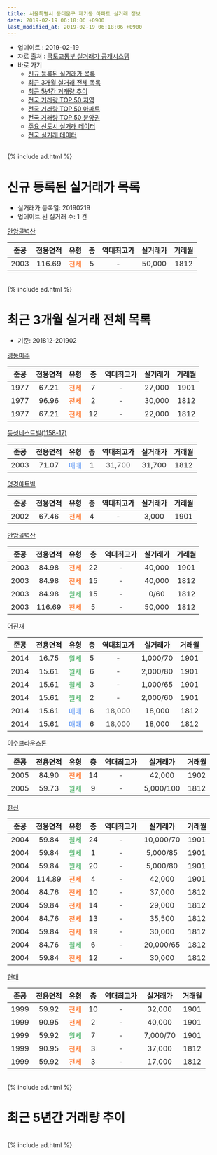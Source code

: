 ```yaml
---
title: 서울특별시 동대문구 제기동 아파트 실거래 정보
date: 2019-02-19 06:18:06 +0900
last_modified_at: 2019-02-19 06:18:06 +0900
---
```


* 업데이트 : 2019-02-19
* 자료 출처 : [국토교통부 실거래가 공개시스템](http://rt.molit.go.kr)
* 바로 가기
    * [신규 등록된 실거래가 목록](#신규-등록된-실거래가-목록)
    * [최근 3개월 실거래 전체 목록](#최근-3개월-실거래-전체-목록)
    * [최근 5년간 거래량 추이](#최근-5년간-거래량-추이)
    * [전국 거래량 TOP 50 지역](https://inasie.github.io/apt-trade-info/최근-3개월-전국에서-가장-거래가-많이-발생한-지역)
    * [전국 거래량 TOP 50 아파트](https://inasie.github.io/apt-trade-info/최근-3개월-전국에서-가장-거래가-많이-발생한-아파트)
    * [전국 거래량 TOP 50 분양권](https://inasie.github.io/apt-trade-info/최근-3개월-전국에서-가장-거래가-많이-발생한-분양권)
    * [주요 신도시 실거래 데이터](https://inasie.github.io/apt-trade-info/주요-신도시)
    * [전국 실거래 데이터](https://inasie.github.io/apt-trade-info/전국)
<br>
{% include ad.html %}
<br>

# 신규 등록된 실거래가 목록
* 실거래가 등록일: 20190219
* 업데이트 된 실거래 수: 1 건


[안암골벽산](https://search.naver.com/search.naver?query=%EC%84%9C%EC%9A%B8%ED%8A%B9%EB%B3%84%EC%8B%9C+%EB%8F%99%EB%8C%80%EB%AC%B8%EA%B5%AC+%EC%A0%9C%EA%B8%B0%EB%8F%99+%EC%95%88%EC%95%94%EA%B3%A8%EB%B2%BD%EC%82%B0)

|준공|전용면적|유형|층|역대최고가|실거래가|거래월|
|:---:|:---:|:---:|:---:|:---:|:---:|:---:|
|2003|116.69|<span style="color:#ff5a00">전세</span>|5|<span style="color:#444444">-</span>|50,000|1812|


<br>
{% include ad.html %}
<br>

# 최근 3개월 실거래 전체 목록
* 기준: 201812-201902


[경동미주](https://search.naver.com/search.naver?query=%EC%84%9C%EC%9A%B8%ED%8A%B9%EB%B3%84%EC%8B%9C+%EB%8F%99%EB%8C%80%EB%AC%B8%EA%B5%AC+%EC%A0%9C%EA%B8%B0%EB%8F%99+%EA%B2%BD%EB%8F%99%EB%AF%B8%EC%A3%BC)

|준공|전용면적|유형|층|역대최고가|실거래가|거래월|
|:---:|:---:|:---:|:---:|:---:|:---:|:---:|
|1977|67.21|<span style="color:#ff5a00">전세</span>|7|<span style="color:#444444">-</span>|27,000|1901|
|1977|96.96|<span style="color:#ff5a00">전세</span>|2|<span style="color:#444444">-</span>|30,000|1812|
|1977|67.21|<span style="color:#ff5a00">전세</span>|12|<span style="color:#444444">-</span>|22,000|1812|

[동성네스트빌(1158-17)](https://search.naver.com/search.naver?query=%EC%84%9C%EC%9A%B8%ED%8A%B9%EB%B3%84%EC%8B%9C+%EB%8F%99%EB%8C%80%EB%AC%B8%EA%B5%AC+%EC%A0%9C%EA%B8%B0%EB%8F%99+%EB%8F%99%EC%84%B1%EB%84%A4%EC%8A%A4%ED%8A%B8%EB%B9%8C%281158-17%29)

|준공|전용면적|유형|층|역대최고가|실거래가|거래월|
|:---:|:---:|:---:|:---:|:---:|:---:|:---:|
|2003|71.07|<span style="color:#4285f3">매매</span>|1|<span style="color:#444444">31,700</span>|31,700|1812|

[명경아트빌](https://search.naver.com/search.naver?query=%EC%84%9C%EC%9A%B8%ED%8A%B9%EB%B3%84%EC%8B%9C+%EB%8F%99%EB%8C%80%EB%AC%B8%EA%B5%AC+%EC%A0%9C%EA%B8%B0%EB%8F%99+%EB%AA%85%EA%B2%BD%EC%95%84%ED%8A%B8%EB%B9%8C)

|준공|전용면적|유형|층|역대최고가|실거래가|거래월|
|:---:|:---:|:---:|:---:|:---:|:---:|:---:|
|2002|67.46|<span style="color:#ff5a00">전세</span>|4|<span style="color:#444444">-</span>|3,000|1901|

[안암골벽산](https://search.naver.com/search.naver?query=%EC%84%9C%EC%9A%B8%ED%8A%B9%EB%B3%84%EC%8B%9C+%EB%8F%99%EB%8C%80%EB%AC%B8%EA%B5%AC+%EC%A0%9C%EA%B8%B0%EB%8F%99+%EC%95%88%EC%95%94%EA%B3%A8%EB%B2%BD%EC%82%B0)

|준공|전용면적|유형|층|역대최고가|실거래가|거래월|
|:---:|:---:|:---:|:---:|:---:|:---:|:---:|
|2003|84.98|<span style="color:#ff5a00">전세</span>|22|<span style="color:#444444">-</span>|40,000|1901|
|2003|84.98|<span style="color:#ff5a00">전세</span>|15|<span style="color:#444444">-</span>|40,000|1812|
|2003|84.98|<span style="color:#34a853">월세</span>|15|<span style="color:#444444">-</span>|0/60|1812|
|2003|116.69|<span style="color:#ff5a00">전세</span>|5|<span style="color:#444444">-</span>|50,000|1812|

[어진재](https://search.naver.com/search.naver?query=%EC%84%9C%EC%9A%B8%ED%8A%B9%EB%B3%84%EC%8B%9C+%EB%8F%99%EB%8C%80%EB%AC%B8%EA%B5%AC+%EC%A0%9C%EA%B8%B0%EB%8F%99+%EC%96%B4%EC%A7%84%EC%9E%AC)

|준공|전용면적|유형|층|역대최고가|실거래가|거래월|
|:---:|:---:|:---:|:---:|:---:|:---:|:---:|
|2014|16.75|<span style="color:#34a853">월세</span>|5|<span style="color:#444444">-</span>|1,000/70|1901|
|2014|15.61|<span style="color:#34a853">월세</span>|6|<span style="color:#444444">-</span>|2,000/80|1901|
|2014|15.61|<span style="color:#34a853">월세</span>|3|<span style="color:#444444">-</span>|1,000/65|1901|
|2014|15.61|<span style="color:#34a853">월세</span>|2|<span style="color:#444444">-</span>|2,000/60|1901|
|2014|15.61|<span style="color:#4285f3">매매</span>|6|<span style="color:#444444">18,000</span>|18,000|1812|
|2014|15.61|<span style="color:#4285f3">매매</span>|6|<span style="color:#444444">18,000</span>|18,000|1812|

[이수브라운스톤](https://search.naver.com/search.naver?query=%EC%84%9C%EC%9A%B8%ED%8A%B9%EB%B3%84%EC%8B%9C+%EB%8F%99%EB%8C%80%EB%AC%B8%EA%B5%AC+%EC%A0%9C%EA%B8%B0%EB%8F%99+%EC%9D%B4%EC%88%98%EB%B8%8C%EB%9D%BC%EC%9A%B4%EC%8A%A4%ED%86%A4)

|준공|전용면적|유형|층|역대최고가|실거래가|거래월|
|:---:|:---:|:---:|:---:|:---:|:---:|:---:|
|2005|84.90|<span style="color:#ff5a00">전세</span>|14|<span style="color:#444444">-</span>|42,000|1902|
|2005|59.73|<span style="color:#34a853">월세</span>|9|<span style="color:#444444">-</span>|5,000/100|1812|

[한신](https://search.naver.com/search.naver?query=%EC%84%9C%EC%9A%B8%ED%8A%B9%EB%B3%84%EC%8B%9C+%EB%8F%99%EB%8C%80%EB%AC%B8%EA%B5%AC+%EC%A0%9C%EA%B8%B0%EB%8F%99+%ED%95%9C%EC%8B%A0)

|준공|전용면적|유형|층|역대최고가|실거래가|거래월|
|:---:|:---:|:---:|:---:|:---:|:---:|:---:|
|2004|59.84|<span style="color:#34a853">월세</span>|24|<span style="color:#444444">-</span>|10,000/70|1901|
|2004|59.84|<span style="color:#34a853">월세</span>|1|<span style="color:#444444">-</span>|5,000/85|1901|
|2004|59.84|<span style="color:#34a853">월세</span>|20|<span style="color:#444444">-</span>|5,000/80|1901|
|2004|114.89|<span style="color:#ff5a00">전세</span>|4|<span style="color:#444444">-</span>|42,000|1901|
|2004|84.76|<span style="color:#ff5a00">전세</span>|10|<span style="color:#444444">-</span>|37,000|1812|
|2004|59.84|<span style="color:#ff5a00">전세</span>|14|<span style="color:#444444">-</span>|29,000|1812|
|2004|84.76|<span style="color:#ff5a00">전세</span>|13|<span style="color:#444444">-</span>|35,500|1812|
|2004|59.84|<span style="color:#ff5a00">전세</span>|19|<span style="color:#444444">-</span>|30,000|1812|
|2004|84.76|<span style="color:#34a853">월세</span>|6|<span style="color:#444444">-</span>|20,000/65|1812|
|2004|59.84|<span style="color:#ff5a00">전세</span>|12|<span style="color:#444444">-</span>|30,000|1812|

[현대](https://search.naver.com/search.naver?query=%EC%84%9C%EC%9A%B8%ED%8A%B9%EB%B3%84%EC%8B%9C+%EB%8F%99%EB%8C%80%EB%AC%B8%EA%B5%AC+%EC%A0%9C%EA%B8%B0%EB%8F%99+%ED%98%84%EB%8C%80)

|준공|전용면적|유형|층|역대최고가|실거래가|거래월|
|:---:|:---:|:---:|:---:|:---:|:---:|:---:|
|1999|59.92|<span style="color:#ff5a00">전세</span>|10|<span style="color:#444444">-</span>|32,000|1901|
|1999|90.95|<span style="color:#ff5a00">전세</span>|2|<span style="color:#444444">-</span>|40,000|1901|
|1999|59.92|<span style="color:#34a853">월세</span>|7|<span style="color:#444444">-</span>|7,000/70|1901|
|1999|90.95|<span style="color:#ff5a00">전세</span>|3|<span style="color:#444444">-</span>|37,000|1812|
|1999|59.92|<span style="color:#ff5a00">전세</span>|3|<span style="color:#444444">-</span>|17,000|1812|


<br>
{% include ad.html %}
<br>

# 최근 5년간 거래량 추이


<div style="width:100%;">
    <canvas id="deal_progress" height="200"></canvas>
</div>

<script>
new Chart(document.getElementById("deal_progress"), {
    type: 'line',
    data: {
        labels: ['201402','201403','201404','201405','201406','201407','201408','201409','201410','201411','201412','201501','201502','201503','201504','201505','201506','201507','201508','201509','201510','201511','201512','201601','201602','201603','201604','201605','201606','201607','201608','201609','201610','201611','201612','201701','201702','201703','201704','201705','201706','201707','201708','201709','201710','201711','201712','201801','201802','201803','201804','201805','201806','201807','201808','201809','201810','201811','201812','201901','201902'],
        datasets: [{
            label: '매매',
            pointRadius: 1,
            data: [11, 15, 16, 10, 18, 28, 20, 17, 22, 8, 12, 21, 19, 30, 35, 16, 15, 29, 20, 19, 9, 13, 23, 9, 15, 24, 18, 19, 24, 29, 22, 16, 26, 11, 8, 11, 10, 7, 11, 13, 17, 25, 16, 10, 8, 13, 17, 24, 17, 20, 8, 5, 13, 11, 18, 10, 4, 1, 3, 0, 0],
            borderColor: "rgba(255, 201, 14, 1)",
            backgroundColor: "rgba(255, 201, 14, 0.5)",
            fill: false,
            lineTension: 0
        },{
            label: '전월세',
            pointRadius: 1,
            data: [23, 0, 17, 14, 15, 8, 15, 15, 20, 19, 16, 15, 18, 21, 19, 13, 20, 15, 22, 13, 18, 10, 21, 15, 15, 12, 16, 14, 6, 7, 17, 11, 20, 11, 20, 16, 14, 20, 16, 14, 12, 15, 15, 11, 15, 17, 15, 24, 18, 18, 14, 7, 17, 10, 10, 8, 30, 18, 14, 14, 1],
            borderColor: "rgba(0, 141, 185, 1)",
            backgroundColor: "rgba(0, 141, 185, 0.5)",
            fill: false,
            lineTension: 0
        }
        ]
    },
    options: {
        responsive: true,
        title: {
            display: false
        },
        tooltips: {
            mode: 'index',
            intersect: false
        },
        hover: {
            mode: 'nearest',
            intersect: true
        },
        scales: {
            xAxes: [{
                display: true,
                scaleLabel: {
                    display: true,
                    labelString: '년/월'
                }
            }],
            yAxes: [{
                display: true,
                ticks: {
                    suggestedMin: 0,
                },
                scaleLabel: {
                    display: true,
                    labelString: '실거래 수'
                }
            }]
        }
    }
});

</script>


<br>
{% include ad.html %}
<br>

